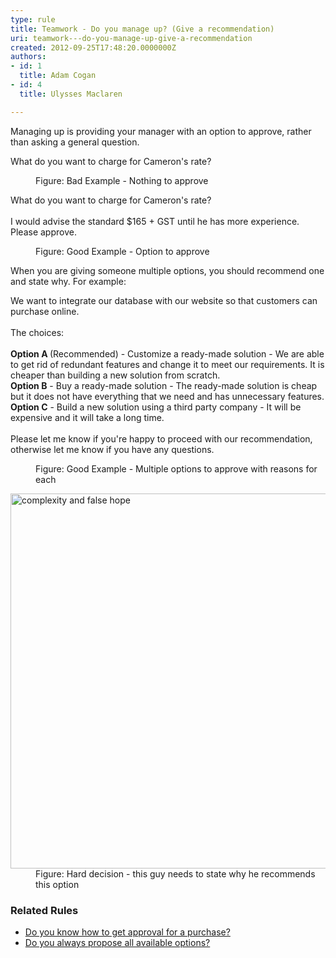 ```yaml
---
type: rule
title: Teamwork - Do you manage up? (Give a recommendation)
uri: teamwork---do-you-manage-up-give-a-recommendation
created: 2012-09-25T17:48:20.0000000Z
authors:
- id: 1
  title: Adam Cogan
- id: 4
  title: Ulysses Maclaren

---
```




<span class='intro'> <p>​​​​​​Managing up is providing your manager with an option to approve, rather than asking a general question.<br></p> </span>

<p class="ssw15-rteElement-GreyBox">What do you want to charge for Cameron's rate?<br></p><dd class="ssw15-rteElement-FigureBad">
   Figure&#58; Bad Example - Nothing to approve<br></dd><p class="ssw15-rteElement-GreyBox">What do you want to charge for Cameron's rate?<br><br>I would advise the standard $165 + GST until he has more experience.<br>Please approve.<br></p>
<div><dd class="ssw15-rteElement-FigureGood">Figure&#58; Good Example - Option to approve&#160;<br></dd><p>When you are giving someone multiple options, you&#160;should recommend one and state why. For example&#58;</p><p class="ssw15-rteElement-GreyBox">We want to integrate our database with our website so that customers can purchase online.<br><br>The choices&#58;<br><br><span class="ssw15-rteStyle-Highlight" style="font-weight&#58;bold;">Option A</span><b>&#160;</b>(Recommended) -<b></b> Customize a&#160;ready-made solution&#160;-&#160;We are able to get rid of redundant features and change it to meet our requirements. It is cheaper than building a new solution from scratch.<b></b><br><b>​Option B</b>&#160;- Buy a&#160;ready-made solution -&#160;The ready-made solution is cheap but it does not have everything that we need and has unnecessary features. 
      <br>
      <b>Option C​</b>&#160;- Build a new solution using a&#160;third party company - It will be expensive and it will take a long time.<br><br>Please let me know if you're happy to proceed with our recommendation, otherwise let me know if you have any questions.<br></p><dd class="ssw15-rteElement-FigureGood">Figure&#58; Good Example - Multiple options to approve with reasons for each
      <br></dd><dl class="image"><dt> 
         <img alt="complexity and false hope" src="/PublishingImages/complexity-and-false-hope.jpg" style="width&#58;600px;" /> 
      <br></dt><dd> Figure&#58; Har​d decision - this guy needs to state why he recommends this option<br></dd></dl><h3 class="ssw15-rteElement-H3">Related Rules&#160;
      <br></h3><ul><li>
         <a href="/_layouts/15/FIXUPREDIRECT.ASPX?WebId=3dfc0e07-e23a-4cbb-aac2-e778b71166a2&amp;TermSetId=07da3ddf-0924-4cd2-a6d4-a4809ae20160&amp;TermId=48889512-6575-4e0e-8a3a-7e6933a41128">Do you know how to get approval for a purchase?</a>​<br></li><li>​<a href="/_layouts/15/FIXUPREDIRECT.ASPX?WebId=3dfc0e07-e23a-4cbb-aac2-e778b71166a2&amp;TermSetId=07da3ddf-0924-4cd2-a6d4-a4809ae20160&amp;TermId=2b96c878-2c4f-4c5c-8807-304930169da6">Do you always propose all available options?​</a><br></li></ul>
</div>


